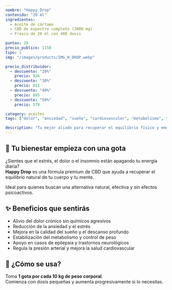 ```yaml
---
nombre: "Happy Drop"
contenido: "20 ml"
ingredientes:
  - Aceite de cártamo
  - CBD de espectro completo (3000 mg)
  - Frasco de 20 ml con 400 dosis

puntos: 20
precio_publico: 1158
tipo: 1
img: "/images/products/IMG_H_DROP.webp"

precio_distribuidor:
  - descuento: "20%"
    precio: 926
  - descuento: "30%"
    precio: 811
  - descuento: "40%"
    precio: 695
  - descuento: "50%"
    precio: 579

category: aceites
tags: ["dolor", "ansiedad", "sueño", "cardiovascular", "metabolismo", "estrés", "epilepsia", "obesidad", "diabetes"]

description: "Tu mejor aliado para recuperar el equilibrio físico y emocional. CBD de espectro completo con 3000 mg, elaborado con aceite de cártamo de alta pureza."
---
```


## 🌿 Tu bienestar empieza con una gota

¿Sientes que el estrés, el dolor o el insomnio están apagando tu energía diaria?  
**Happy Drop** es una fórmula premium de CBD que ayuda a recuperar el equilibrio natural de tu cuerpo y tu mente.

Ideal para quienes buscan una alternativa natural, efectiva y sin efectos psicoactivos.

## ✨ Beneficios que sentirás

- Alivio del dolor crónico sin químicos agresivos  
- Reducción de la ansiedad y el estrés  
- Mejora en la calidad del sueño y el descanso profundo  
- Estabilización del metabolismo y control de peso  
- Apoyo en casos de epilepsia y trastornos neurológicos  
- Regula la presión arterial y mejora la salud cardiovascular

## 🧴 ¿Cómo se usa?

Toma **1 gota por cada 10 kg de peso corporal**.  
Comienza con dosis pequeñas y aumenta progresivamente si lo necesitas.